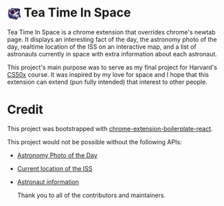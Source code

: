 # <img align='center' src='./src/assets/img/logo-32.png'> Tea Time In Space

Tea Time In Space is a chrome extension that overrides chrome's newtab page. It displays an interesting fact of the day, the astronomy photo of the day, realtime location of the ISS on an interactive map, and a list of astronauts currently in space with extra information about each astronaut.

This project's main purpose was to serve as my final project for Harvard's [CS50x](https://learning.edx.org/course/course-v1:HarvardX+CS50+X/home) course. It was inspired by my love for space and I hope that this extension can extend (pun fully intended) that interest to other people.

# Credit

This project was bootstrapped with [chrome-extension-boilerplate-react](https://github.com/lxieyang/chrome-extension-boilerplate-react).

This project would not be possible without the following APIs:

- [Astronomy Photo of the Day](https://api.nasa.gov/)
- [Current location of the ISS](http://open-notify.org/Open-Notify-API/ISS-Location-Now/)
- [Astronaut information](https://ll.thespacedevs.com/docs/)

  Thank you to all of the contributors and maintainers.
